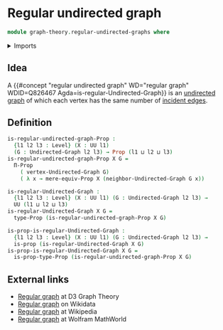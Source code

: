 # Regular undirected graph

```agda
module graph-theory.regular-undirected-graphs where
```

<details><summary>Imports</summary>

```agda
open import foundation.mere-equivalences
open import foundation.propositions
open import foundation.universe-levels

open import graph-theory.neighbors-undirected-graphs
open import graph-theory.undirected-graphs
```

</details>

## Idea

A
{{#concept "regular undirected graph" WD="regular graph" WDID=Q826467 Agda=is-regular-Undirected-Graph}}
is an [undirected graph](graph-theory.undirected-graphs.md) of which each vertex
has the same number of
[incident edges](graph-theory.neighbors-undirected-graphs.md).

## Definition

```agda
is-regular-undirected-graph-Prop :
  {l1 l2 l3 : Level} (X : UU l1)
  (G : Undirected-Graph l2 l3) → Prop (l1 ⊔ l2 ⊔ l3)
is-regular-undirected-graph-Prop X G =
  Π-Prop
    ( vertex-Undirected-Graph G)
    ( λ x → mere-equiv-Prop X (neighbor-Undirected-Graph G x))

is-regular-Undirected-Graph :
  {l1 l2 l3 : Level} (X : UU l1) (G : Undirected-Graph l2 l3) →
  UU (l1 ⊔ l2 ⊔ l3)
is-regular-Undirected-Graph X G =
  type-Prop (is-regular-undirected-graph-Prop X G)

is-prop-is-regular-Undirected-Graph :
  {l1 l2 l3 : Level} (X : UU l1) (G : Undirected-Graph l2 l3) →
  is-prop (is-regular-Undirected-Graph X G)
is-prop-is-regular-Undirected-Graph X G =
  is-prop-type-Prop (is-regular-undirected-graph-Prop X G)
```

## External links

- [Regular graph](https://d3gt.com/unit.html?regular-graph) at D3 Graph Theory
- [Regular graph](https://www.wikidata.org/entity/Q826467) on Wikidata
- [Regular graph](https://en.wikipedia.org/wiki/Regular_graph) at Wikipedia
- [Regular graph](https://mathworld.wolfram.com/RegularGraph.html) at Wolfram
  MathWorld
